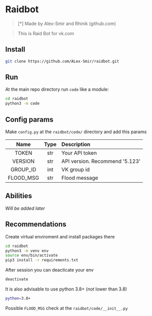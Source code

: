  # Raidbot
>[*] Made by Alex-Smir and Rhinik (github.com)

>This is Raid Bot for vk.com
## Install
```bash
git clone https://github.com/ALex-Smir/raidbot.git
``` 
## Run
At the main repo directory run `code` like a module:
```bash
cd raidbot
python3 -m code
```
## Config params
Make `config.py` at the `raidbot/code/` directory and add this params

|Name|Type|Description|
|:-:|:-:|:-|
|TOKEN|str|Your API token|
|VERSION|str|API version. Recommend '5.123'|
|GROUP_ID|int|VK group id|
|FLOOD_MSG|str|Flood message|

## Abilities
_Will be added later_

## Recommendations
Create virtual enviroment and install packages there
```bash
cd raidbot
python3 -m venv env
source env/bin/activate
pip3 install -r requirements.txt
```
After session you can deacticate your env
```bash
deactivate
```
It is also advisable to use python 3.8+ (not lower than 3.8)
```bash
python=3.8+
```
Possible `FLOOD_MSG` check at the `raidbot/code/__init__.py`
